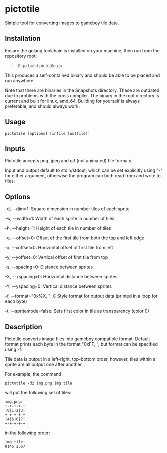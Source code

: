 pictotile
=========

Simple tool for converting images to gameboy tile data.

Installation
------------

Ensure the golang toolchain is installed on your machine, then run from the repository root:

> $ go build pictotile.go

This produces a self-contained binary and should be able to be placed and run anywhere.

Note that there are binaries in the Snapshots directory. These are outdated due to problems with the cross compiler. The binary in the root directory is current and built for linux, amd_64. Building for yourself is always preferable, and should always work.

Usage
-----

	pictotile [options] [infile [outfile]]

Inputs
------

Pictotile accepts png, jpeg and gif (not animated) file formats.

Input and output default to stdin/stdout, which can be set explicitly using "-" for either argument, otherwise the program can both read from and write to files.

Options
-------

-d, --dim=1: Square dimension in number tiles of each sprite

-w, --width=1: Width of each sprite in number of tiles

-h, --height=1: Height of each tile in number of tiles

-o, --offset=0: Offset of the first tile from both the top and left edge

-x, --xoffset=0: Horizontal offset of first tile from left

-y, --yoffset=0: Vertical offset of first tile from top

-s, --spacing=0: Distance between sprites

-X, --xspacing=0: Horizontal distance between sprites

-Y, --yspacing=0: Vertical distance between sprites

-f, --format="0x%X, ": C Style format for output data (printed in a loop for each byte)

-t, --spritemode=false: Sets first color in tile as transparency (color 0)

Description
-----------

Pictotile converts image files into gameboy compatible format. Default format prints each byte in the format "0xFF, ", but format can be specified using -f.

Tile data is output in a left-right, top-bottom order, however, tiles within a sprite are all output one after another.

For example, the command

	pictotile -d2 img.png img.tile

will put the following set of tiles:

	img.png:
	+-+-+-+-+
	|0|1|2|3|
	+-+-+-+-+
	|4|5|6|7|
	+-+-+-+-+
	
in the following order:

	img.tile:
	0145 2367

